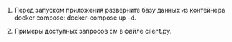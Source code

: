 1. Перед запуском приложения разверните базу данных из контейнера docker compose: docker-compose up -d.
   
2. Примеры доступных запросов см в файле cilent.py.